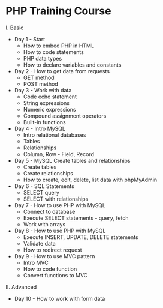 # PHP Training Course

I. Basic
- Day 1 - Start
  - How to embed PHP in HTML
  - How to code statements
  - PHP data types
  - How to declare variables and constants
- Day 2 - How to get data from requests
  - GET method
  - POST method
- Day 3 - Work with data
  - Code echo statement
  - String expressions
  - Numeric expressions
  - Compound assignment operators
  - Built-in functions
- Day 4 - Intro MySQL
  - Intro relational databases
  - Tables
  - Relationships
  - Column, Row - Field, Record
- Day 5 - MySQL Create tables and relationships
  - Create tables
  - Create relationships
  - How to create, edit, delete, list data with phpMyAdmin
- Day 6 - SQL Statements
  - SELECT query
  - SELECT with relationships
- Day 7 - How to use PHP with MySQL
  - Connect to database
  - Execute SELECT statements - query, fetch
  - Work with arrays
- Day 8 - How to use PHP with MySQL
  - Execute INSERT, UPDATE, DELETE statements
  - Validate data
  - How to redirect request
- Day 9 - How to use MVC pattern
  - Intro MVC
  - How to code function
  - Convert functions to MVC

II. Advanced
- Day 10 - How to work with form data
